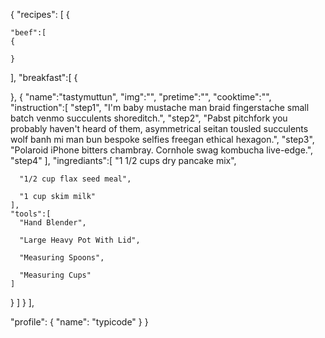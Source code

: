 {
  "recipes": [
  {

    "beef":[
    {
      
    }
  ],
  "breakfast":[
    {
    
  
  },
  {
    "name":"tastymuttun",
    "img":"",
    "pretime":"",
    "cooktime":"",
    "instruction":[
      "step1",
      "I'm baby mustache man braid fingerstache small batch venmo succulents shoreditch.",
      "step2",
      "Pabst pitchfork you probably haven't heard of them, asymmetrical seitan tousled succulents wolf banh mi man bun bespoke selfies freegan ethical hexagon.",
      "step3",
      "Polaroid iPhone bitters chambray. Cornhole swag kombucha live-edge.",
      "step4"
    ],
    "ingrediants":[
      "1 1/2 cups dry pancake mix",

      "1/2 cup flax seed meal",
      
      "1 cup skim milk"
    ],
    "tools":[
      "Hand Blender",

      "Large Heavy Pot With Lid",
      
      "Measuring Spoons",
      
      "Measuring Cups"
    ]
  
  }
]
  }
  ],
  
  "profile": {
    "name": "typicode"
  }
}